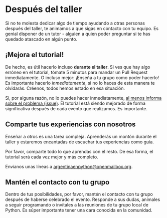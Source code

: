 # Después del taller

Si no te molesta dedicar algo de tiempo ayudando a otras personas
después del taller, te animamos a que sigas en contacto con tu
equipo. Es genial disponer de un tutor - alguien a quien poder
preguntar si te has quedado atascado en algún punto.

## ¡Mejora el tutorial!

De hecho, es útil hacerlo incluso **durante el taller**. Si ves que
hay algo erróneo en el tutorial, tómate 5 minutos para mandar un Pull
Request inmediatamente. O incluso mejor: ¡Enseña a tu grupo como poder
hacerlo! Es importante hacerlo *inmediatamente*, si no lo haces de
esta manera te olvidarás. Créenos, todos hemos estado en esa
situación.

Si, por alguna razón, no lo puedes hacer inmediatamente,
[al menos informa sobre el problema (issue)](https://github.com/humitos/tutorial/issues). El
tutorial está siendo mejorado de forma significativa después de cada
evento que realizamos. Es importante.

## Comparte tus experiencias con nosotros

Enseñar a otros es una tarea compleja. Aprenderás un montón durante el
taller y estaremos encantadas de escuchar tus experiencias como guía.

Por favor, comparte todo lo que aprendas con el resto. De esa forma,
el tutorial será cada vez mejor y más completo.

Envíanos unas líneas a <argentinaenpython@openmailbox.org>.

## Mantén el contacto con tu grupo

Dentro de tus posibilidades, por favor, mantén el contacto con tu
grupo después de haberse celebrado el evento. Responde a sus dudas,
anímales a seguir programando o invítales a las reuniones de tu grupo
local de Python. Es súper importante tener una cara conocida en la
comunidad.
